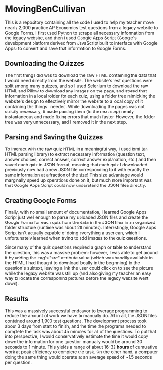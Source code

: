 # MovingBenCullivan
This is a repository containing all the code I used to help my teacher move nearly 2,000 practice AP Economics test questions from a legacy website to Google Forms. I first used Python to scrape all necessary information from the legacy website, and then I used Google Apps Script (Google's development platform derived from JavaScript built to interface with Google Apps) to convert and save that information to Google Forms.

## Downloading the Quizzes
The first thing I did was to download the raw HTML containing the data that I would need directly from the website. The website's test questions were split among many quizzes, and so I used Selenium to download the raw HTML and Pillow to download any images on the page, and stored that information in a local folder for each quiz, using a folder tree mimicking the website's design to effectively mirror the website to a local copy of it containing the things I needed. While downloading the pages was not strictly necessary, it made parsing them (in the next step) nearly instantaneous and made fixing errors that much faster. However, the folder tree was very unnecessary, and I removed it in the next step.

## Parsing and Saving the Quizzes
To interact with the raw quiz HTML in a meaningful way, I used lxml (an HTML parsing library) to extract necessary information (question text, answer choices, correct answer, correct answer explanation, etc.) and then saved each quiz in JSON format, meaning that each quiz I downloaded previously now had a new JSON file corresponding to it with exactly the same information at a fraction of the size! This size advantage would marginally speed up operations done on it, but much more important was that Google Apps Script could now understand the JSON files directly.

## Creating Google Forms
Finally, with no small amount of documentation, I learned Google Apps Script just well enough to parse my uploaded JSON files and create the Google Forms for each quiz from the data in the JSON files in an organized folder structure (runtime was about 20 minutes). Interestingly, Google Apps Script isn't actually capable of doing everything a user can, which I unfortunately learned when trying to add images to the quiz questions. 

Since many of the quiz questions required a graph or table to understand the question, this was a massive problem: however, I was able to get around it by adding the <img> tag's "src" attribute value (which was handily available in the HTML I had thought to download locally in the beginning) to the question's subtext, leaving a link the user could click on to see the picture while the legacy website was still up (and also giving my teacher an easy way to locate the corresponind pictures before the legacy website went down).

## Results
This was a massively successful endeavor to leverage programming to reduce the amount of work we have to manually do. All in all, the JSON files contained around 1,900 test questions. The development process took about 3 days from start to finish, and the time the programs needed to complete the task was about 45 minutes for all of the questions. To put that into perspective, I would conservatively estimate the time it would copy down the information for one question manually would be around 30 seconds to 1 minute. This yields a range of about 16-32 **hours** of cumulative work at peak efficiency to complete the task. On the other hand, a computer doing the same thing would operate at an average speed of ~1.5 seconds per question.
